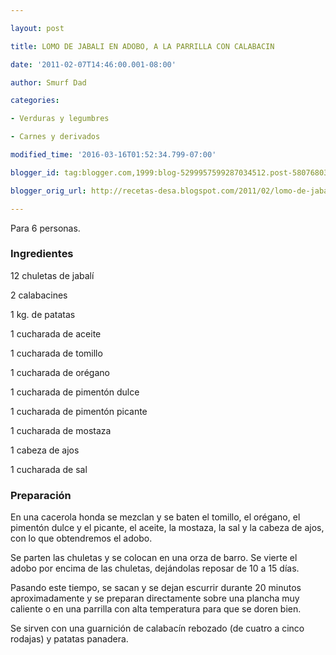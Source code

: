 ```yaml
---

layout: post

title: LOMO DE JABALI EN ADOBO, A LA PARRILLA CON CALABACIN

date: '2011-02-07T14:46:00.001-08:00'

author: Smurf Dad

categories:

- Verduras y legumbres

- Carnes y derivados

modified_time: '2016-03-16T01:52:34.799-07:00'

blogger_id: tag:blogger.com,1999:blog-5299957599287034512.post-5807680363307082708

blogger_orig_url: http://recetas-desa.blogspot.com/2011/02/lomo-de-jabali-en-adobo-la-parrilla-con.html

---
```


Para 6 personas.

<h3>Ingredientes</h3>

12 chuletas de jabalí

2 calabacines

1 kg. de patatas

1 cucharada de aceite

1 cucharada de tomillo

1 cucharada de orégano

1 cucharada de pimentón dulce

1 cucharada de pimentón picante

1 cucharada de mostaza

1 cabeza de ajos

1 cucharada de sal

<h3>Preparación</h3>

En una cacerola honda se mezclan y se baten el tomillo, el orégano, el pimentón dulce y el picante, el aceite, la mostaza, la sal y la cabeza de ajos, con lo que obtendremos el adobo.

Se parten las chuletas y se colocan en una orza de barro. Se vierte el adobo por encima de las chuletas, dejándolas reposar de 10 a 15 días.

Pasando este tiempo, se sacan y se dejan escurrir durante 20 minutos aproximadamente y se preparan directamente sobre una plancha muy caliente o en una parrilla con alta temperatura para que se doren bien.

Se sirven con una guarnición de calabacín rebozado (de cuatro a cinco rodajas) y patatas panadera.
